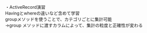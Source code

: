 ・ActiveRecord演習<br>
Havingとwhereの違いなど含めて学習<br>
groupメソッドを使うことで、カテゴリごとに集計可能<br>
→group メソッドに渡すカラムによって、集計の粒度と正確性が変わる
